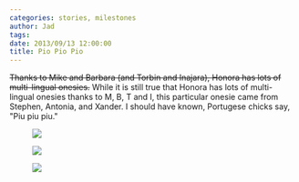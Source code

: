 ```yaml
---
categories: stories, milestones 
author: Jad
tags: 
date: 2013/09/13 12:00:00
title: Pio Pio Pio
---
```

<strike>Thanks to Mike and Barbara (and Torbin and Inajara), Honora has lots of multi-lingual onesies.</strike>
While it is still true that Honora has lots of multi-lingual onesies thanks to M, B, T and I, this particular onesie
came from Stephen, Antonia, and Xander.  I should have known, Portugese chicks say, "Piu piu piu."

<figure>
<img src="/img/2013/09/13/img_2499_medium.jpg" />
<figcaption></figcaption>
</figure>

<figure>
<img src="/img/2013/09/13/img_2491_medium.jpg" />
<figcaption></figcaption>
</figure>

<figure>
<img src="/img/2013/09/13/img_2494_medium.jpg" />
<figcaption></figcaption>
</figure>


